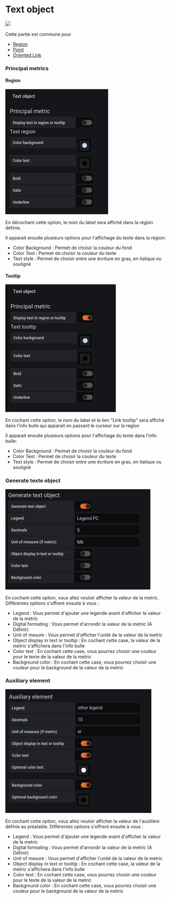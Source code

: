# Text object
[![](../../resource/Go-back.png)](coordinates.md)

Cette partie est commune pour 

- [Region](coordinates-space-region.md)
- [Point](coordinates-space-point.md)
- [Oriented Link](coordinates-space-link.md)

### Principal metrics


#### Region



![text object](../../screenshots/editor/coordinates/text-object/textobject-principal-region.jpg)


En décochant cette option, le nom du label sera affiché dans la région définie.

Il apparait ensuite plusieurs options pour l'affichage du texte dans la région:

- Color Background : Permet de choisir la couleur du fond
- Color Text : Permet de choisir la couleur du texte
- Text style : Permet de choisir entre une écriture en gras, en italique ou souligné

#### Tooltip

![text object](../../screenshots/editor/coordinates/text-object/textobject-principal-tooltips.jpg)

En cochant cette option, le nom du label et le lien "Link tooltip" sera affiché dans l'info bulle qui apparait en passant le curseur sur la region

Il apparait ensuite plusieurs options pour l'affichage du texte dans l'info bulle:

- Color Background : Permet de choisir la couleur du fond
- Color Text : Permet de choisir la couleur du texte
- Text style : Permet de choisir entre une écriture en gras, en italique ou souligné


### Generate texte object

![text object](../../screenshots/editor/coordinates/text-object/textobject-generate.jpg)


En cochant cette option, vous allez vouloir afficher la valeur de la metric. Différentes options s'offrent ensuite à vous :

- Legend : Vous permet d'ajouter une legende avant d'afficher la valeur de la metric
- Digital formating : Vous permet d'arrondir la valeur de la metric (A Définir)
- Unit of mesure : Vous permet d'afficher l'unité de la valeur de la metric
- Object display in text or tooltip : En cochant cette case, la valeur de la metric s'affichera dans l'info bulle
- Color text : En cochant cette case, vous pourrez choisir une couleur pour le texte de la valeur de la metric
- Background color : En cochant cette case, vous pourrez choisir une couleur pour le background de la valeur de la metric



### Auxiliary element


![text object](../../screenshots/editor/coordinates/text-object/textobject-auxiliary.jpg)


En cochant cette option, vous allez vouloir afficher la valeur de l'auxilière définie au préalable. Différentes options s'offrent ensuite à vous :

- Legend : Vous permet d'ajouter une legende avant d'afficher la valeur de la metric
- Digital formating : Vous permet d'arrondir la valeur de la metric (A Définir)
- Unit of mesure : Vous permet d'afficher l'unité de la valeur de la metric
- Object display in text or tooltip : En cochant cette case, la valeur de la metric s'affichera dans l'info bulle
- Color text : En cochant cette case, vous pourrez choisir une couleur pour le texte de la valeur de la metric
- Background color : En cochant cette case, vous pourrez choisir une couleur pour le background de la valeur de la metric


